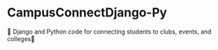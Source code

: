 # CampusConnectDjango-Py
📂 Django and Python code for connecting students to clubs, events, and colleges🧠 
